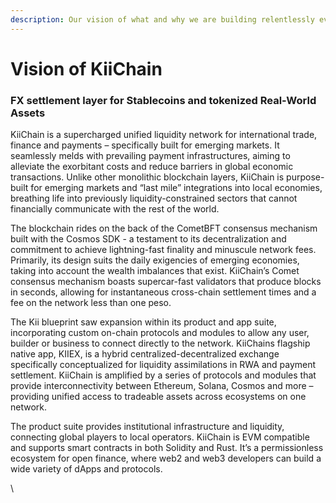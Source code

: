 ```yaml
---
description: Our vision of what and why we are building relentlessly everyday.
---
```


# Vision of KiiChain

### FX settlement layer for Stablecoins and tokenized Real-World Assets

KiiChain is a supercharged unified liquidity network for international trade, finance and payments – specifically built for emerging markets. It seamlessly melds with prevailing payment infrastructures, aiming to alleviate the exorbitant costs and reduce barriers in global economic transactions. Unlike other monolithic blockchain layers, KiiChain is purpose-built for emerging markets and “last mile” integrations into local economies, breathing life into previously liquidity-constrained sectors that cannot financially communicate with the rest of the world.&#x20;

The blockchain rides on the back of the CometBFT consensus mechanism built with the Cosmos SDK - a testament to its decentralization and commitment to achieve lightning-fast finality and minuscule network fees. Primarily, its design suits the daily exigencies of emerging economies, taking into account the wealth imbalances that exist. KiiChain’s Comet consensus mechanism boasts supercar-fast validators that produce blocks in seconds, allowing for instantaneous cross-chain settlement times and a fee on the network less than one peso.

The Kii blueprint saw expansion within its product and app suite, incorporating custom on-chain protocols and modules to allow any user, builder or business to connect directly to the network. KiiChains flagship native app, KIIEX, is a hybrid centralized-decentralized exchange specifically conceptualized for liquidity assimilations in RWA and payment settlement. KiiChain is amplified by a series of protocols and modules that provide interconnectivity between Ethereum, Solana, Cosmos and more – providing unified access to tradeable assets across ecosystems on one network.&#x20;

The product suite provides institutional infrastructure and liquidity, connecting global players to local operators. KiiChain is EVM compatible and supports smart contracts in both Solidity and Rust. It’s a permissionless ecosystem for open finance, where web2 and web3 developers can build a wide variety of dApps and protocols.

\
